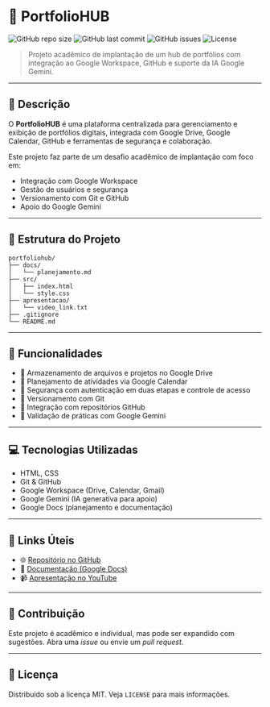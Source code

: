 # 📁 PortfolioHUB

![GitHub repo size](https://img.shields.io/github/repo-size/seu-usuario/portfoliohub)
![GitHub last commit](https://img.shields.io/github/last-commit/seu-usuario/portfoliohub)
![GitHub issues](https://img.shields.io/github/issues/seu-usuario/portfoliohub)
![License](https://img.shields.io/github/license/seu-usuario/portfoliohub)

> Projeto acadêmico de implantação de um hub de portfólios com integração ao Google Workspace, GitHub e suporte da IA Google Gemini.

---

## 📌 Descrição

O **PortfolioHUB** é uma plataforma centralizada para gerenciamento e exibição de portfólios digitais, integrada com Google Drive, Google Calendar, GitHub e ferramentas de segurança e colaboração.

Este projeto faz parte de um desafio acadêmico de implantação com foco em:

- Integração com Google Workspace
- Gestão de usuários e segurança
- Versionamento com Git e GitHub
- Apoio do Google Gemini

---

## 🧱 Estrutura do Projeto

```
portfoliohub/
├── docs/
│   └── planejamento.md
├── src/
│   ├── index.html
│   └── style.css
├── apresentacao/
│   └── video_link.txt
├── .gitignore
└── README.md
```

---

## 🚀 Funcionalidades

- 📂 Armazenamento de arquivos e projetos no Google Drive
- 📅 Planejamento de atividades via Google Calendar
- 🔐 Segurança com autenticação em duas etapas e controle de acesso
- 🔄 Versionamento com Git
- 🔗 Integração com repositórios GitHub
- 🤖 Validação de práticas com Google Gemini

---

## 💻 Tecnologias Utilizadas

- HTML, CSS
- Git & GitHub
- Google Workspace (Drive, Calendar, Gmail)
- Google Gemini (IA generativa para apoio)
- Google Docs (planejamento e documentação)

---

## 🔗 Links Úteis

- 🌐 [Repositório no GitHub](https://github.com)
- 📄 [Documentação (Google Docs)](https://docs.google.com/document/d/1QZOlacM3eJSAemcU4Lup70wohOpmfGJ5gsuDX_ZZF3o/edit?tab=t.0)
- 📹 [Apresentação no YouTube](https://youtu.be/vmI7xx3oADU)

---

## 👥 Contribuição

Este projeto é acadêmico e individual, mas pode ser expandido com sugestões. Abra uma *issue* ou envie um *pull request*.

---

## 📝 Licença

Distribuído sob a licença MIT. Veja `LICENSE` para mais informações.
